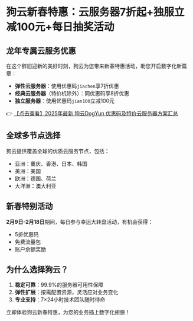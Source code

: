 # 狗云新春特惠：云服务器7折起+独服立减100元+每日抽奖活动

## 龙年专属云服务优惠

在这个辞旧迎新的美好时刻，狗云为您带来新春特惠活动，助您开启数字化新篇章：

- **弹性云服务器**：使用优惠码`jiachen`享7折优惠
- **经典云服务器**（特价机除外）：同优惠码享8折优惠
- **独立服务器**：使用优惠码`jian100`立减100元

👉 [【点击查看】2025年最新 狗云DogYun 优惠码及特价云服务器方案汇总](https://bit.ly/DogYun)

## 全球多节点选择

狗云提供覆盖全球的优质云服务节点，包括：
- 亚洲：重庆、香港、日本、韩国
- 美洲：美国
- 欧洲：德国、荷兰
- 大洋洲：澳大利亚

## 新春特别活动

**2月9日-2月18日**期间，每日参与幸运大转盘活动，有机会获得：
- 5折优惠码
- 免费流量包
- 账户余额奖励

## 为什么选择狗云？

1. **稳定可靠**：99.9%的服务器可用性保障
2. **弹性扩展**：按需配置资源，灵活应对业务变化
3. **专业支持**：7×24小时技术团队随时待命

立即体验狗云新春特惠，为您的业务插上数字化翅膀！